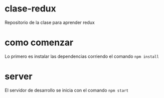 # clase-redux
Repositorio de la clase para aprender redux

# como comenzar
Lo primero es instalar las dependencias corriendo el comando `npm install`

# server
El servidor de desarrollo se inicia con el comando `npm start`
